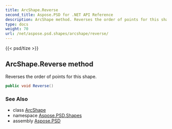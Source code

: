 ```yaml
---
title: ArcShape.Reverse
second_title: Aspose.PSD for .NET API Reference
description: ArcShape method. Reverses the order of points for this shape
type: docs
weight: 70
url: /net/aspose.psd.shapes/arcshape/reverse/
---
```

{{< psd/tize >}}
## ArcShape.Reverse method

Reverses the order of points for this shape.

```csharp
public void Reverse()
```

### See Also

* class [ArcShape](../)
* namespace [Aspose.PSD.Shapes](../../../aspose.psd.shapes/)
* assembly [Aspose.PSD](../../../)


